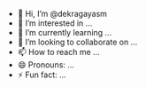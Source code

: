 - 👋 Hi, I’m @dekragayasm
- 👀 I’m interested in ...
- 🌱 I’m currently learning ...
- 💞️ I’m looking to collaborate on ...
- 📫 How to reach me ...
- 😄 Pronouns: ...
- ⚡ Fun fact: ...

<!---
dekragayasm/dekragayasm is a ✨ special ✨ repository because its `README.md` (this file) appears on your GitHub profile.
You can click the Preview link to take a look at your changes.
--->

